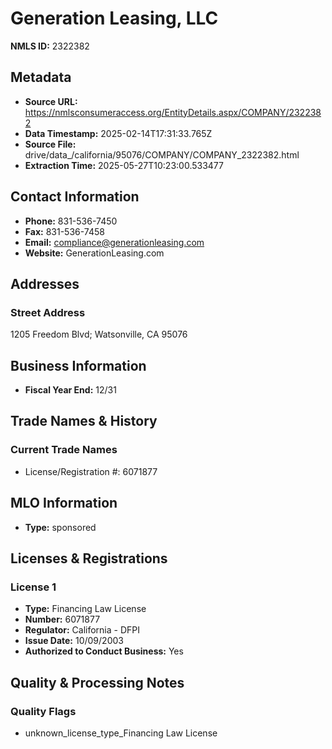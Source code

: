 # Generation Leasing, LLC

**NMLS ID:** 2322382

## Metadata
- **Source URL:** https://nmlsconsumeraccess.org/EntityDetails.aspx/COMPANY/2322382
- **Data Timestamp:** 2025-02-14T17:31:33.765Z
- **Source File:** drive/data_/california/95076/COMPANY/COMPANY_2322382.html
- **Extraction Time:** 2025-05-27T10:23:00.533477

## Contact Information
- **Phone:** 831-536-7450
- **Fax:** 831-536-7458
- **Email:** compliance@generationleasing.com
- **Website:** GenerationLeasing.com

## Addresses
### Street Address
1205 Freedom Blvd; Watsonville, CA 95076

## Business Information
- **Fiscal Year End:** 12/31

## Trade Names & History
### Current Trade Names
- License/Registration #: 6071877

## MLO Information
- **Type:** sponsored

## Licenses & Registrations

### License 1
- **Type:** Financing Law License
- **Number:** 6071877
- **Regulator:** California - DFPI
- **Issue Date:** 10/09/2003
- **Authorized to Conduct Business:** Yes

## Quality & Processing Notes
### Quality Flags
- unknown_license_type_Financing Law License
